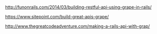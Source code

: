 http://funonrails.com/2014/03/building-restful-api-using-grape-in-rails/

https://www.sitepoint.com/build-great-apis-grape/

http://www.thegreatcodeadventure.com/making-a-rails-api-with-grap/